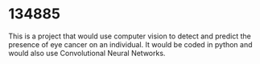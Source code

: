 # 134885
This is a project that would use computer vision to detect and predict the presence of eye cancer on an individual.
It would be coded in python and would also use Convolutional Neural Networks.
